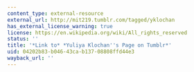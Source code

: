 ```yaml
---
content_type: external-resource
external_url: http://mit219.tumblr.com/tagged/yklochan
has_external_license_warning: true
license: https://en.wikipedia.org/wiki/All_rights_reserved
status: ''
title: '*Link to* *Yuliya Klochan''s Page on Tumblr*'
uid: 04202b83-b046-43ca-b137-08808ffd44e3
wayback_url: ''
---
```

